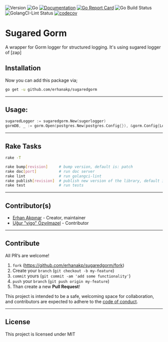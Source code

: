 ![Version](https://img.shields.io/badge/version-1.0.0-orange.svg)
![Go](https://img.shields.io/github/go-mod/go-version/erhanakp/sugaredgorm)
[![Documentation](https://godoc.org/github.com/erhanakp/sugaredgorm?status.svg)](https://pkg.go.dev/github.com/erhanakp/sugaredgorm)
[![Go Report Card](https://goreportcard.com/badge/github.com/erhanakp/sugaredgorm)](https://goreportcard.com/report/github.com/erhanakp/sugaredgorm)
![Go Build Status](https://github.com/erhanakp/sugaredgorm/actions/workflows/go-test.yml/badge.svg)
![GolangCI-Lint Status](https://github.com/erhanakp/sugaredgorm/actions/workflows/go-lint.yml/badge.svg)
[![codecov](https://codecov.io/gh/erhanakp/sugaredgorm/branch/main/graph/badge.svg?token=BTVK8VKVZM)](https://codecov.io/gh/erhanakp/sugaredgorm)

# Sugared Gorm

A wrapper for Gorm logger for structured logging. It's using sugared logger of [zap]

## Installation

Now you can add this package via;

```bash
go get -u github.com/erhanakp/sugaredgorm
```

---

## Usage:
  
```go
sugaredLogger := sugaredgorm.New(sugerlogger)
gormDB, _ := gorm.Open(postgres.New(postgres.Config{}), &gorm.Config{Logger: sugaredLogger})
```

---

## Rake Tasks

```bash
rake -T

rake bump[revision]     # bump version, default is: patch
rake doc[port]          # run doc server
rake lint               # run golangci-lint
rake publish[revision]  # publish new version of the library, default is: patch
rake test               # run tests

```

---

## Contributor(s)

* [Erhan Akpınar](https://github.com/erhanakp) - Creator, maintainer
* [Uğur "vigo" Özyılmazel](https://github.com/vigo) - Contributor

---

## Contribute

All PR’s are welcome!

1. `fork` (https://github.com/erhanakp/sugaredgorm/fork)
1. Create your `branch` (`git checkout -b my-feature`)
1. `commit` yours (`git commit -am 'add some functionality'`)
1. `push` your `branch` (`git push origin my-feature`)
1. Than create a new **Pull Request**!

This project is intended to be a safe, welcoming space for collaboration, and
contributors are expected to adhere to the [code of conduct][coc].

---

## License

This project is licensed under MIT

[coc]: https://github.com/erhanakp/sugaredgorm/blob/main/CODE_OF_CONDUCT.md